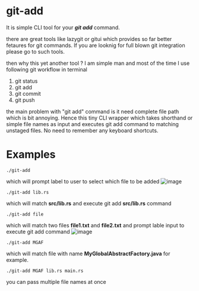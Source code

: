 # git-add
It is simple CLI tool for your **_git add_** command.

there are great tools like lazygit or gitui which provides so far better fetaures for git commands. 
If you are looknig for full blown git integration please go to such tools.

then why this yet another tool ?
I am simple man and most of the time I use following git workflow in terminal
1. git status 
2. git add
3. git commit
4. git push

the main problem with "git add" command is it need complete file path which is bit annoying. 
Hence this tiny CLI wrapper which takes shorthand or simple file names as input and executes git add command to matching unstaged files. 
No need to remember any keyboard shortcuts. 

# Examples 
```
./git-add
```
which will prompt label to user to select which file to be added
![image](https://user-images.githubusercontent.com/12895102/211626465-95b8009f-bea5-4943-8a8c-b728da5a5711.png)

```
./git-add lib.rs
```
which will match **src/lib.rs** and execute git add **src/lib.rs** command

```
./git-add file
```
which will match two files **file1.txt** and **file2.txt** and prompt lable input to execute git add command
![image](https://user-images.githubusercontent.com/12895102/211627064-70ad0a18-841b-4cec-b712-e5a07c7c2277.png)

```
./git-add MGAF 
```
which will match file with name **MyGlobalAbstractFactory.java** for example.

```
./git-add MGAF lib.rs main.rs
```
you can pass multiple file names at once
